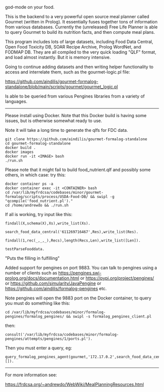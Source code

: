 god-mode on your food.

This is the backend to a very powerful open source meal planner called
Gourmet (written in Prolog).  It essentially fuses together tons of
information from various databases.  Currently the (unreleased) Free
Life Planner is able to query Gourmet to build its nutrition facts,
and then compute meal plans.

This program includes lots of large datasets, including Food Data
Central, Open Food Toxicity DB, SOAR Recipe Archive, Prolog WordNet,
and FODMAP DB.  They are all compiled to the very quick loading "QLF"
format, and load almost instantly.  But it is memory intensive.

Going to continue adding datasets and then writing helper
functionality to access and interrelate them, such as the
gourmet-logic.pl file:

https://github.com/aindilis/gourmet-formalog-standalone/blob/main/scripts/gourmet/gourmet_logic.pl

Is able to be queried from various Pengines libraries from a variety
of languages.

---

Please install using Docker.  Note that this Docker build is having
some issues, but is otherwise somewhat ready to use.

Note it will take a long time to generate the qlfs for FDC
data. 

```
git clone https://github.com/aindilis/gourmet-formalog-standalone
cd gourmet-formalog-standalone
docker build .
docker images
docker run -it <IMAGE> bash
./run.sh
```

Please note that it might fail to build food_nutrient.qlf and possibly
some others, in which case: try this:

```
docker container ps -a
docker container exec -it <CONTAINER> bash
cd /var/lib/myfrdcsa/codebases/minor/gourmet-formalog/scripts/process/USDA-Food-DB/ && swipl -g "qcompile('food_nutrient.pl')."
cd /home/andrewdo && ./run.sh
```

If all is working, try input like this:

```
findall(X,schema(X),Xs),write_list(Xs).

search_food_data_central('611269716467',Res),write_list(Res).

findall(1,rec(_,_,_),Recs),length(Recs,Len),write_list([Len]).

testParseFooddata.

```

"Puts the filling in fulfilling"

Added support for pengines on port 9883.  You can talk to pengines
using a number of clients such as
https://pengines.swi-prolog.org/docs/documentation.html or
https://pypi.org/project/pengines/ or
https://github.com/simularity/JavaPengine or
https://github.com/aindilis/formalog-pengines etc.


Note pengines will open the 9883 port on the Docker container, to query you must do something like this:

```
cd /var/lib/myfrdcsa/codebases/minor/formalog-pengines/formalog_pengines/ && swipl -s formalog_pengines_client.pl
```

then:

```
consult('/var/lib/myfrdcsa/codebases/minor/formalog-pengines/attempts/pengines/1/ports.pl').
```

Then you must enter a query, eg:

```
query_formalog_pengines_agent(gourmet,'172.17.0.2',search_food_data_central('611269716467',Res),Result),print_term(Result,[]).
```

---

For more information see:

https://frdcsa.org/~andrewdo/WebWiki/MealPlanningResources.html
